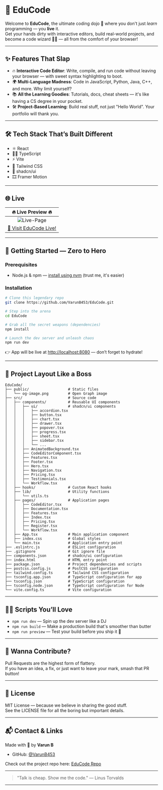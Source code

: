 # 🚀 EduCode

Welcome to **EduCode**, the ultimate coding dojo 🥋 where you don't just *learn* programming — you **live** it.  
Get your hands dirty with interactive editors, build real-world projects, and become a code wizard 🧙‍♂️ — all from the comfort of your browser!

---

## ✨ Features That Slap

- 🔥 **Interactive Code Editor**: Write, compile, and run code without leaving your browser — with sweet syntax highlighting to boot.
- 🌍 **Multi-Language Madness**: Code in JavaScript, Python, Java, C++, and more. Why limit yourself?
- 📚 **All the Learning Goodies**: Tutorials, docs, cheat sheets — it's like having a CS degree in your pocket.
- 🛠️ **Project-Based Learning**: Build real stuff, not just "Hello World". Your portfolio will thank you.

---

## 🛠️ Tech Stack That’s Built Different

- ⚛️ React  
- 🧙‍♂️ TypeScript  
- ⚡ Vite  
- 🎨 Tailwind CSS  
- 🧩 shadcn/ui  
- 🎞️ Framer Motion  

---

## 🌐 Live

| 🔥 **Live Preview** 🔥 |
|:---------------------:|
|![Live-Page](https://github.com/user-attachments/assets/f8845231-e30e-40dd-918c-bc987bf96c6c)|
| [🚀 Visit EduCode Live!](https://educodee.netlify.app/) |


---

## 🚀 Getting Started — Zero to Hero

### Prerequisites

- Node.js & npm — [install using nvm](https://github.com/nvm-sh/nvm#installing-and-updating) (trust me, it's easier)

### Installation

```bash
# Clone this legendary repo
git clone https://github.com/VarunB453/EduCode.git

# Step into the arena
cd EduCode

# Grab all the secret weapons (dependencies)
npm install

# Launch the dev server and unleash chaos
npm run dev
```

👉 App will be live at [http://localhost:8080](http://localhost:8080) — don’t forget to hydrate!

---

## 📁 Project Layout Like a Boss

```
EduCode/
├── public/                  # Static files
│   └── og-image.png         # Open Graph image
├── src/                     # Source code
│   ├── components/          # Reusable UI components
│   │   ├── ui/              # shadcn/ui components
│   │   │   ├── accordion.tsx
│   │   │   ├── button.tsx
│   │   │   ├── chart.tsx
│   │   │   ├── drawer.tsx
│   │   │   ├── popover.tsx
│   │   │   ├── progress.tsx
│   │   │   ├── sheet.tsx
│   │   │   ├── sidebar.tsx
│   │   │   └── ...
│   │   ├── AnimatedBackground.tsx
│   │   ├── CodeEditorComponent.tsx
│   │   ├── Features.tsx
│   │   ├── Footer.tsx
│   │   ├── Hero.tsx
│   │   ├── Navigation.tsx
│   │   ├── Pricing.tsx
│   │   ├── Testimonials.tsx
│   │   └── Workflow.tsx
│   ├── hooks/               # Custom React hooks
│   ├── lib/                 # Utility functions
│   │   └── utils.ts
│   ├── pages/               # Application pages
│   │   ├── CodeEditor.tsx
│   │   ├── Documentation.tsx
│   │   ├── Features.tsx
│   │   ├── Index.tsx
│   │   ├── Pricing.tsx
│   │   ├── Register.tsx
│   │   └── Workflow.tsx
│   ├── App.tsx              # Main application component
│   ├── index.css            # Global styles
│   └── main.tsx             # Application entry point
├── .eslintrc.js             # ESLint configuration
├── .gitignore               # Git ignore file
├── components.json          # shadcn/ui configuration
├── index.html               # HTML entry point
├── package.json             # Project dependencies and scripts
├── postcss.config.js        # PostCSS configuration
├── tailwind.config.ts       # Tailwind CSS configuration
├── tsconfig.app.json        # TypeScript configuration for app
├── tsconfig.json            # TypeScript configuration
├── tsconfig.node.json       # TypeScript configuration for Node
└── vite.config.ts           # Vite configuration
```

---

## 🏃‍♂️ Scripts You’ll Love

- `npm run dev` — Spin up the dev server like a DJ  
- `npm run build` — Make a production build that's smoother than butter  
- `npm run preview` — Test your build before you ship it 🚢  

---

## 🤝 Wanna Contribute?

Pull Requests are the highest form of flattery.  
If you have an idea, a fix, or just want to leave your mark, smash that PR button!

---

## 📜 License

MIT License — because we believe in sharing the good stuff.  
See the LICENSE file for all the boring but important details.

---

## 📬 Contact & Links

Made with 💙 by **Varun B**  
- GitHub: [@VarunB453](https://github.com/VarunB453)

Check out the project repo here: [EduCode Repo](https://github.com/VarunB453/EduCode)

---

> "Talk is cheap. Show me the code." — Linus Torvalds

---
